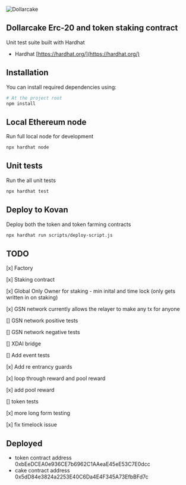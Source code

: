 ![Dollarcake](https://dollarcake.com/logo_dark.png)

## Dollarcake Erc-20 and token staking contract

Unit test suite built with Hardhat

- Hardhat [https://hardhat.org/](https://hardhat.org/)

## Installation

You can install required dependencies using:

```sh
# At the project root
npm install
```

## Local Ethereum node

Run full local node for development

```sh
npx hardhat node
```

## Unit tests

Run the all unit tests

```sh
npx hardhat test
```

## Deploy to Kovan

Deploy both the token and token farming contracts

```sh
npx hardhat run scripts/deploy-script.js
```

## TODO 
[x] Factory

[x] Staking contract

[x] Global Only Owner for staking - min inital and time lock (only gets written in on staking)

[x] GSN network currently allows the relayer to make any tx for anyone

[] GSN network positive tests

[] GSN network negative tests


[] XDAI bridge

[] Add event tests

[x] Add re entrancy guards

[x] loop through reward and pool reward

[x] add pool reward 

[] token tests

[x] more long form testing

[x] fix timelock issue 

## Deployed 
* token contract address 0xbEeDCEA0e936CE7b6962C1AAeaE45eE53C7E0dcc
* cake contract address 0x5dD84e3824a2253E40C6Da4E4F345A73EfbBFd7c
